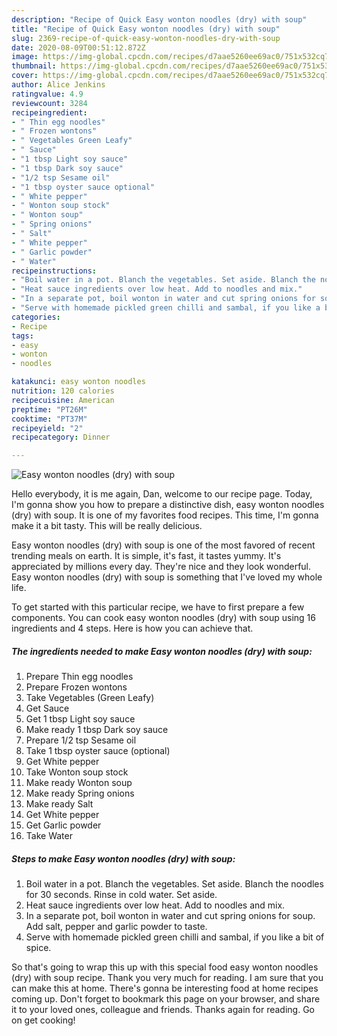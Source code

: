 ```yaml
---
description: "Recipe of Quick Easy wonton noodles (dry) with soup"
title: "Recipe of Quick Easy wonton noodles (dry) with soup"
slug: 2369-recipe-of-quick-easy-wonton-noodles-dry-with-soup
date: 2020-08-09T00:51:12.872Z
image: https://img-global.cpcdn.com/recipes/d7aae5260ee69ac0/751x532cq70/easy-wonton-noodles-dry-with-soup-recipe-main-photo.jpg
thumbnail: https://img-global.cpcdn.com/recipes/d7aae5260ee69ac0/751x532cq70/easy-wonton-noodles-dry-with-soup-recipe-main-photo.jpg
cover: https://img-global.cpcdn.com/recipes/d7aae5260ee69ac0/751x532cq70/easy-wonton-noodles-dry-with-soup-recipe-main-photo.jpg
author: Alice Jenkins
ratingvalue: 4.9
reviewcount: 3284
recipeingredient:
- " Thin egg noodles"
- " Frozen wontons"
- " Vegetables Green Leafy"
- " Sauce"
- "1 tbsp Light soy sauce"
- "1 tbsp Dark soy sauce"
- "1/2 tsp Sesame oil"
- "1 tbsp oyster sauce optional"
- " White pepper"
- " Wonton soup stock"
- " Wonton soup"
- " Spring onions"
- " Salt"
- " White pepper"
- " Garlic powder"
- " Water"
recipeinstructions:
- "Boil water in a pot. Blanch the vegetables. Set aside. Blanch the noodles for 30 seconds. Rinse in cold water. Set aside."
- "Heat sauce ingredients over low heat. Add to noodles and mix."
- "In a separate pot, boil wonton in water and cut spring onions for soup. Add salt, pepper and garlic powder to taste."
- "Serve with homemade pickled green chilli and sambal, if you like a bit of spice."
categories:
- Recipe
tags:
- easy
- wonton
- noodles

katakunci: easy wonton noodles 
nutrition: 120 calories
recipecuisine: American
preptime: "PT26M"
cooktime: "PT37M"
recipeyield: "2"
recipecategory: Dinner

---
```



![Easy wonton noodles (dry) with soup](https://img-global.cpcdn.com/recipes/d7aae5260ee69ac0/751x532cq70/easy-wonton-noodles-dry-with-soup-recipe-main-photo.jpg)

Hello everybody, it is me again, Dan, welcome to our recipe page. Today, I'm gonna show you how to prepare a distinctive dish, easy wonton noodles (dry) with soup. It is one of my favorites food recipes. This time, I'm gonna make it a bit tasty. This will be really delicious.



Easy wonton noodles (dry) with soup is one of the most favored of recent trending meals on earth. It is simple, it's fast, it tastes yummy. It's appreciated by millions every day. They're nice and they look wonderful. Easy wonton noodles (dry) with soup is something that I've loved my whole life.


To get started with this particular recipe, we have to first prepare a few components. You can cook easy wonton noodles (dry) with soup using 16 ingredients and 4 steps. Here is how you can achieve that.

<!--inarticleads1-->

##### The ingredients needed to make Easy wonton noodles (dry) with soup:

1. Prepare  Thin egg noodles
1. Prepare  Frozen wontons
1. Take  Vegetables (Green Leafy)
1. Get  Sauce
1. Get 1 tbsp Light soy sauce
1. Make ready 1 tbsp Dark soy sauce
1. Prepare 1/2 tsp Sesame oil
1. Take 1 tbsp oyster sauce (optional)
1. Get  White pepper
1. Take  Wonton soup stock
1. Make ready  Wonton soup
1. Make ready  Spring onions
1. Make ready  Salt
1. Get  White pepper
1. Get  Garlic powder
1. Take  Water




<!--inarticleads2-->

##### Steps to make Easy wonton noodles (dry) with soup:

1. Boil water in a pot. Blanch the vegetables. Set aside. Blanch the noodles for 30 seconds. Rinse in cold water. Set aside.
1. Heat sauce ingredients over low heat. Add to noodles and mix.
1. In a separate pot, boil wonton in water and cut spring onions for soup. Add salt, pepper and garlic powder to taste.
1. Serve with homemade pickled green chilli and sambal, if you like a bit of spice.




So that's going to wrap this up with this special food easy wonton noodles (dry) with soup recipe. Thank you very much for reading. I am sure that you can make this at home. There's gonna be interesting food at home recipes coming up. Don't forget to bookmark this page on your browser, and share it to your loved ones, colleague and friends. Thanks again for reading. Go on get cooking!
